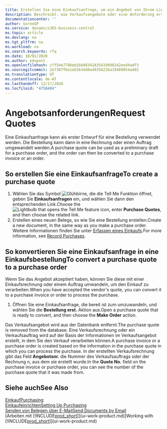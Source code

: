 ```yaml
---
title: Erstellen Sie eine Einkaufsanfrage, um ein Angebot von Ihrem Lieferanten anzufordern | Microsoft Docs
description: Beschreibt, wie Verkaufsangebote oder eine Anforderung erstellt wird, um Ihr Angebot zu erfassen, um unter bestimmten Bedingungen einem Debitoren zu verkaufen.
documentationcenter: ''
author: SorenGP
ms.service: dynamics365-business-central
ms.topic: article
ms.devlang: na
ms.tgt_pltfrm: na
ms.workload: na
ms.search.keywords: rfq
ms.date: 10/01/2020
ms.author: edupont
ms.openlocfilehash: cff54e778beb1bb08342835419998242eed4adf3
ms.sourcegitcommit: 2e7307fbe1eb3b34d0ad9356226a19409054a402
ms.translationtype: HT
ms.contentlocale: de-AT
ms.lasthandoff: 12/17/2020
ms.locfileid: "4758484"
---
```

# <a name="request-quotes"></a><span data-ttu-id="42f66-103">Angebotsanforderungen</span><span class="sxs-lookup"><span data-stu-id="42f66-103">Request Quotes</span></span>
<span data-ttu-id="42f66-104">Eine Einkaufsanfrage kann als erster Entwurf für eine Bestellung verwendet werden. Die Bestellung kann dann in eine Rechnung oder einen Auftrag umgewandelt werden.</span><span class="sxs-lookup"><span data-stu-id="42f66-104">A purchase quote can be used as a preliminary draft for a purchase order, and the order can then be converted to a purchase invoice or an order.</span></span>


## <a name="to-create-a-purchase-quote"></a><span data-ttu-id="42f66-105">So erstellen Sie eine Einkaufsanfrage</span><span class="sxs-lookup"><span data-stu-id="42f66-105">To create a purchase quote</span></span>
1. <span data-ttu-id="42f66-106">Wählen Sie das Symbol ![Glühbirne, die die Tell Me Funktion öffnet](media/ui-search/search_small.png "Tell Me-Funktion"), geben Sie **Einkaufsanfragen** ein, und wählen Sie dann den entsprechenden Link.</span><span class="sxs-lookup"><span data-stu-id="42f66-106">Choose the ![Lightbulb that opens the Tell Me feature](media/ui-search/search_small.png "Tell me what you want to do") icon, enter **Purchase Quotes**, and then choose the related link.</span></span>
2. <span data-ttu-id="42f66-107">Erstellen eines neuen Belegs, so wie Sie eine Bestellung erstellen.</span><span class="sxs-lookup"><span data-stu-id="42f66-107">Create a new document, in the same way as you make a purchase order.</span></span> <span data-ttu-id="42f66-108">Weitere Informationen finden Sie unter [Erfassen eines Einkaufs](purchasing-how-record-purchases.md).</span><span class="sxs-lookup"><span data-stu-id="42f66-108">For more information, see [Record Purchases](purchasing-how-record-purchases.md).</span></span>

## <a name="to-convert-a-purchase-quote-to-a-purchase-order"></a><span data-ttu-id="42f66-109">So konvertieren Sie eine Einkaufsanfrage in eine Einkaufsbestellung</span><span class="sxs-lookup"><span data-stu-id="42f66-109">To convert a purchase quote to a purchase order</span></span>
<span data-ttu-id="42f66-110">Wenn Sie das Angebot akzeptiert haben, können Sie diese mit einer Einkaufsrechnung oder einem Auftrag umwandeln, um den Einkauf zu verarbeiten.</span><span class="sxs-lookup"><span data-stu-id="42f66-110">When you have accepted the vendor's quote, you can convert it to a purchase invoice or order to process the purchase.</span></span>

1. <span data-ttu-id="42f66-111">Öffnen Sie eine Einkaufsanfrage, die bereit ist zum umzuwandeln, und wählen Sie die **Bestellung erst.** Aktion aus.</span><span class="sxs-lookup"><span data-stu-id="42f66-111">Open a purchase quote that is ready to convert, and then choose the **Make Order** action.</span></span>

<span data-ttu-id="42f66-112">Das Verkaufsangebot wird aus der Datenbank entfernt.</span><span class="sxs-lookup"><span data-stu-id="42f66-112">The purchase quote is removed from the database.</span></span> <span data-ttu-id="42f66-113">Eine Verkaufsrechnung oder ein Verkaufsauftrag wird auf der Basis der Informationen im Verkaufsangebot erstellt, in dem Sie den Verkauf verarbeiten können.</span><span class="sxs-lookup"><span data-stu-id="42f66-113">A purchase invoice or a purchase order is created based on the information in the purchase quote in which you can process the purchase.</span></span> <span data-ttu-id="42f66-114">In der erstellten Verkaufsrechnung gibt das Feld **Angebotsnr.** die Nummer des Verkaufsauftrags oder der Rechnung  n, aus dem sie erstellt wurde.</span><span class="sxs-lookup"><span data-stu-id="42f66-114">In the **Quote No.** field on the purchase invoice or purchase order, you can see the number of the purchase quote that it was made from.</span></span>

## <a name="see-also"></a><span data-ttu-id="42f66-115">Siehe auch</span><span class="sxs-lookup"><span data-stu-id="42f66-115">See Also</span></span>
[<span data-ttu-id="42f66-116">Einkauf</span><span class="sxs-lookup"><span data-stu-id="42f66-116">Purchasing</span></span>](purchasing-manage-purchasing.md)  
[<span data-ttu-id="42f66-117">Einkaufeinrichten</span><span class="sxs-lookup"><span data-stu-id="42f66-117">Setting Up Purchasing</span></span>](purchasing-setup-purchasing.md)  
[<span data-ttu-id="42f66-118">Senden von Belegen über E-Mail</span><span class="sxs-lookup"><span data-stu-id="42f66-118">Send Documents by Email</span></span>](ui-how-send-documents-email.md)  
<span data-ttu-id="42f66-119">[Arbeiten mit [!INCLUDE[prod_short](includes/prod_short.md)]](ui-work-product.md)</span><span class="sxs-lookup"><span data-stu-id="42f66-119">[Working with [!INCLUDE[prod_short](includes/prod_short.md)]](ui-work-product.md)</span></span>
